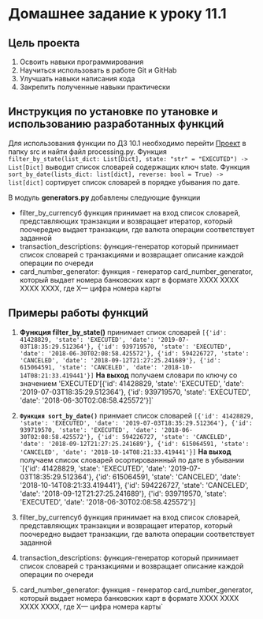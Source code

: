 # Домашнее задание к уроку 11.1
## Цель проекта
1. Освоить навыки программирования
2. Научиться использовать в работе Git и GitHab
3. Улучшать навыки написания кода
4. Закрепить полученные навыки практически
## Инструкция по установке по утановке и использованию разработанных функций
Для использования функции по ДЗ 10.1 необходимо перейти [Проект](https://github.com/Aptekar09/HomeWork/tree/main) в папку src  и найти  файл processing.py.  Функция ```filter_by_state(list_dict: List[Dict], state: "str" = "EXECUTED") -> List[Dict]``` выводит список словарей содержащих ключ state.
Функция ```sort_by_date(lists_dict: list[dict], reverse: bool = True) -> list[dict]``` сортирует список словарей в порядке убывания по дате.

В модуль **generators.py** добавлены следующие функции
- filter_by_currencyб функция принимает на вход список словарей, представляющих транзакции и возвращает итератор,
     который поочередно выдает транзакции, где валюта операции соответствует заданной
- transaction_descriptions:
    функция-генератор который принимает список словарей с транзакциями и возвращает описание каждой операции по очереди
- card_number_generator: функция - генератор card_number_generator, который выдает номера банковских карт в формате
XXXX XXXX XXXX XXXX, где X— цифра номера карты


## Примеры работы функций
1. **Функция filter_by_state()** принимает спиок словарей `[{'id': 41428829, 'state': 'EXECUTED', 'date': '2019-07-03T18:35:29.512364'}, {'id': 939719570, 'state': 'EXECUTED', 'date': '2018-06-30T02:08:58.425572'}, {'id': 594226727, 'state': 'CANCELED', 'date': '2018-09-12T21:27:25.241689'}, {'id': 615064591, 'state': 'CANCELED', 'date': '2018-10-14T08:21:33.419441'}]`
**На выход** получаем словари по ключу со значением 'EXECUTED'[{'id': 41428829, 'state': 'EXECUTED', 'date': '2019-07-03T18:35:29.512364'}, {'id': 939719570, 'state': 'EXECUTED', 'date': '2018-06-30T02:08:58.425572'}]`

2. **`Функция sort_by_date()`** принмает список словарей `[{'id': 41428829, 'state': 'EXECUTED', 'date': '2019-07-03T18:35:29.512364'}, {'id': 939719570, 'state': 'EXECUTED', 'date': '2018-06-30T02:08:58.425572'}, {'id': 594226727, 'state': 'CANCELED', 'date': '2018-09-12T21:27:25.241689'}, {'id': 615064591, 'state': 'CANCELED', 'date': '2018-10-14T08:21:33.419441'}]`
**На выход** получаем список словарей осортированнный по дате в убывании `[{'id': 41428829, 'state': 'EXECUTED', 'date': '2019-07-03T18:35:29.512364'}, {'id': 615064591, 'state': 'CANCELED', 'date': '2018-10-14T08:21:33.419441'}, {'id': 594226727, 'state': 'CANCELED', 'date': '2018-09-12T21:27:25.241689'}, {'id': 939719570, 'state': 'EXECUTED', 'date': '2018-06-30T02:08:58.425572'}]
3. filter_by_currencyб функция принимает на вход список словарей, представляющих транзакции и возвращает итератор,
     который поочередно выдает транзакции, где валюта операции соответствует заданной
4. transaction_descriptions:
    функция-генератор который принимает список словарей с транзакциями и возвращает описание каждой операции по очереди
5. card_number_generator: функция - генератор card_number_generator, который выдает номера банковских карт в формате
XXXX XXXX XXXX XXXX, где X— цифра номера карты`